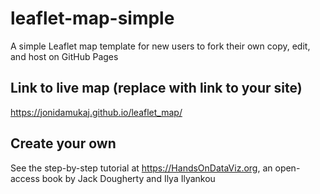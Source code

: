 # leaflet-map-simple
A simple Leaflet map template for new users to fork their own copy, edit, and host on GitHub Pages

## Link to live map (replace with link to your site)
https://jonidamukaj.github.io/leaflet_map/
## Create your own
See the step-by-step tutorial at https://HandsOnDataViz.org, an open-access book by Jack Dougherty and Ilya Ilyankou
